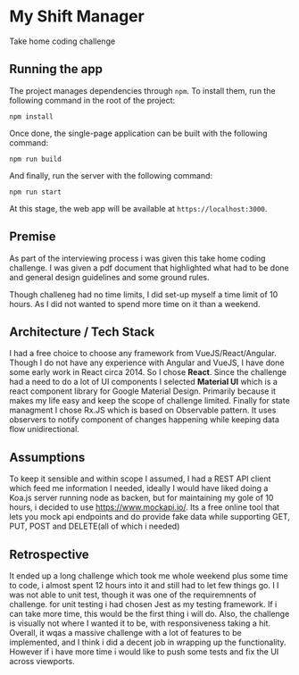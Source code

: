 # My Shift Manager

Take home coding challenge

## Running the app

The project manages dependencies through `npm`. To install them, run the following command in the root of the project:

```
npm install
```

Once done, the single-page application can be built with the following command:

```
npm run build
```

And finally, run the server with the following command:

```
npm run start
```

At this stage, the web app will be available at `https://localhost:3000`.

## Premise

As part of the interviewing process i was given this take home coding challenge. I was given a pdf document that highlighted what had to be done and general design guidelines and some ground rules.

Though challeneg had no time limits, I did set-up myself a time limit of 10 hours. As I did not wanted to spend more time on it than a weekend.


## Architecture / Tech Stack

I had a free choice to choose any framework from VueJS/React/Angular. Though I do not have any experience with Angular and VueJS, I have done some early work in React circa 2014. So I chose **React**. Since the challenge had a need to do a lot of UI components I selected **Material UI** which is a react component library for Google Material Design. Primarily because it makes my life easy and keep the scope of challenge limited. Finally for state managment I chose Rx.JS which is based on Observable pattern. It uses observers to notify component of changes happening while keeping data flow unidirectional.

## Assumptions
To keep it sensible and within scope I assumed, I had a REST API client which feed me information I needed, ideally I would have liked doing a Koa.js server running node as backen, but for maintaining my gole of 10 hours, i decided to use https://www.mockapi.io/. Its a free online tool that lets you mock api endpoints and do provide fake data while supporting GET, PUT, POST and DELETE(all of which i needed)

## Retrospective
It ended up a long challenge which took me whole weekend plus some time to code, i almost spent 12 hours into it and still had to let few things go. I
I was not able to unit test, though it was one of the requiremnents of challenge. for unit testing i had chosen Jest as my testing framework. If i can take more time, this would be the first thing i will do.
Also, the challenge is visually not where I wanted it to be, with responsiveness taking a hit.
Overall, it wqas a massive challenge with a lot of features to be implemented, and I think i did a decent job in wrapping up the functionality. However if i have more time i would like to push some tests and fix the UI across viewports.

